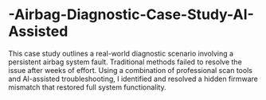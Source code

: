 # -Airbag-Diagnostic-Case-Study-AI-Assisted
This case study outlines a real-world diagnostic scenario involving a persistent airbag system fault. Traditional methods failed to resolve the issue after weeks of effort. Using a combination of professional scan tools and AI-assisted troubleshooting, I identified and resolved a hidden firmware mismatch that restored full system functionality.
